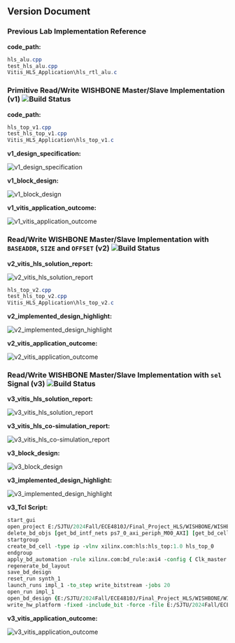 ## Version Document

### Previous Lab Implementation Reference

__code_path:__

```powershell
hls_alu.cpp
test_hls_alu.cpp
Vitis_HLS_Application\hls_rtl_alu.c
```

### Primitive Read/Write WISHBONE Master/Slave Implementation (v1) <img alt="Build Status" src="https://img.shields.io/badge/build-pass-brightgreen">

__code_path:__

```powershell
hls_top_v1.cpp
test_hls_top_v1.cpp
Vitis_HLS_Application\hls_top_v1.c
```

__v1_design_specification:__

![v1_design_specification](img/v1_design_specification.png)

__v1_block_design:__

![v1_block_design](img/v1_block_design.png)

__v1_vitis_application_outcome:__

![v1_vitis_application_outcome](img/v1_vitis_application_outcome.png)

### Read/Write WISHBONE Master/Slave Implementation with `BASEADDR`, `SIZE` and `OFFSET` (v2) <img alt="Build Status" src="https://img.shields.io/badge/build-pass-brightgreen">

__v2_vitis_hls_solution_report:__

![v2_vitis_hls_solution_report](img/v2_vitis_hls_solution_report.png)

```powershell
hls_top_v2.cpp
test_hls_top_v2.cpp
Vitis_HLS_Application\hls_top_v2.c
```
__v2_implemented_design_highlight:__

![v2_implemented_design_highlight](img/v2_implemented_design_highlight.png)

__v2_vitis_application_outcome:__

![v2_vitis_application_outcome](img/v2_vitis_application_outcome.png)
 
 ### Read/Write WISHBONE Master/Slave Implementation with `sel` Signal (v3) <img alt="Build Status" src="https://img.shields.io/badge/build-pass-brightgreen">

__v3_vitis_hls_solution_report:__

![v3_vitis_hls_solution_report](img/v3_vitis_hls_solution_report.png)

__v3_vitis_hls_co-simulation_report:__

![v3_vitis_hls_co-simulation_report](img/v3_vitis_hls_co-simulation_report.png)

__v3_block_design:__

![v3_block_design](img/v3_block_design.png)

__v3_implemented_design_highlight:__

![v3_implemented_design_highlight](img/v3_implemented_design_highlight.png)

__v3_Tcl Script:__

```Tcl
start_gui
open_project E:/SJTU/2024Fall/ECE4810J/Final_Project_HLS/WISHBONE/WISHBONE.xpr
delete_bd_objs [get_bd_intf_nets ps7_0_axi_periph_M00_AXI] [get_bd_cells hls_top_0]
startgroup
create_bd_cell -type ip -vlnv xilinx.com:hls:hls_top:1.0 hls_top_0
endgroup
apply_bd_automation -rule xilinx.com:bd_rule:axi4 -config { Clk_master {/processing_system7_0/FCLK_CLK0 (100 MHz)} Clk_slave {Auto} Clk_xbar {/processing_system7_0/FCLK_CLK0 (100 MHz)} Master {/processing_system7_0/M_AXI_GP0} Slave {/hls_top_0/s_axi_CRTLS} ddr_seg {Auto} intc_ip {/ps7_0_axi_periph} master_apm {0}}  [get_bd_intf_pins hls_top_0/s_axi_CRTLS]
regenerate_bd_layout
save_bd_design
reset_run synth_1
launch_runs impl_1 -to_step write_bitstream -jobs 20
open_run impl_1
open_bd_design {E:/SJTU/2024Fall/ECE4810J/Final_Project_HLS/WISHBONE/WISHBONE.srcs/sources_1/bd/wishbone_hls/wishbone_hls.bd}
write_hw_platform -fixed -include_bit -force -file E:/SJTU/2024Fall/ECE4810J/Final_Project_HLS/WISHBONE/wishbone_hls_wrapper.xsa
```
__v3_vitis_application_outcome:__

![v3_vitis_application_outcome](img/v3_vitis_application_outcome.png)
